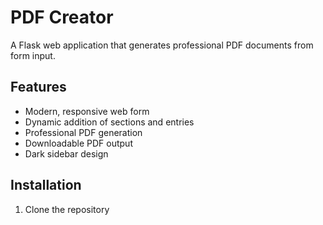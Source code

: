 # PDF Creator

A Flask web application that generates professional PDF documents from form input.

## Features

- Modern, responsive web form
- Dynamic addition of sections and entries
- Professional PDF generation
- Downloadable PDF output
- Dark sidebar design

## Installation

1. Clone the repository